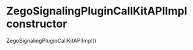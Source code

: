 


# ZegoSignalingPluginCallKitAPIImpl constructor







ZegoSignalingPluginCallKitAPIImpl()













